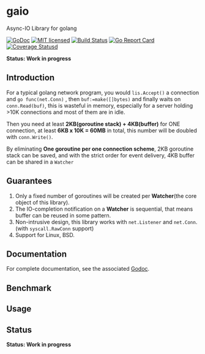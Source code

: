 # gaio

Async-IO Library for golang

[![GoDoc][1]][2] [![MIT licensed][3]][4] [![Build Status][5]][6] [![Go Report Card][7]][8] [![Coverage Statusd][9]][10]

[1]: https://godoc.org/github.com/xtaci/gaio?status.svg
[2]: https://godoc.org/github.com/xtaci/gaio
[3]: https://img.shields.io/badge/license-MIT-blue.svg
[4]: LICENSE
[5]: https://travis-ci.org/xtaci/gaio.svg?branch=master
[6]: https://travis-ci.org/xtaci/gaio
[7]: https://goreportcard.com/badge/github.com/xtaci/gaio
[8]: https://goreportcard.com/report/github.com/xtaci/gaio
[9]: https://codecov.io/gh/xtaci/gaio/branch/master/graph/badge.svg
[10]: https://codecov.io/gh/xtaci/gaio

**Status: Work in progress**

## Introduction

For a typical golang network program, you would `lis.Accept()` a connection and `go func(net.Conn)` , then `buf:=make([]bytes)` and finally waits on `conn.Read(buf)`, this is wasteful in memory, especially for a server holding >10K connections and most of them are in idle. 

Then you need at least **2KB(goroutine stack) + 4KB(buffer)** for ONE connection, at least **6KB x 10K = 60MB** in total, this number will be doubled with `conn.Write()`.

By eliminating **One goroutine per one connection scheme**, 2KB goroutine stack can be saved, and with the strict order for event delivery, 4KB buffer can be shared in a `Watcher`


## Guarantees

1. Only a fixed number of goroutines will be created per **Watcher**(the core object of this library).
2. The IO-completion notification on a **Watcher** is sequential, that means buffer can be reused in some pattern.
3. Non-intrusive design, this library works with `net.Listener` and `net.Conn`. (with `syscall.RawConn` support)
4. Support for Linux, BSD.

## Documentation

For complete documentation, see the associated [Godoc](https://godoc.org/github.com/xtaci/gaio).

## Benchmark

## Usage

## Status

**Status: Work in progress**
